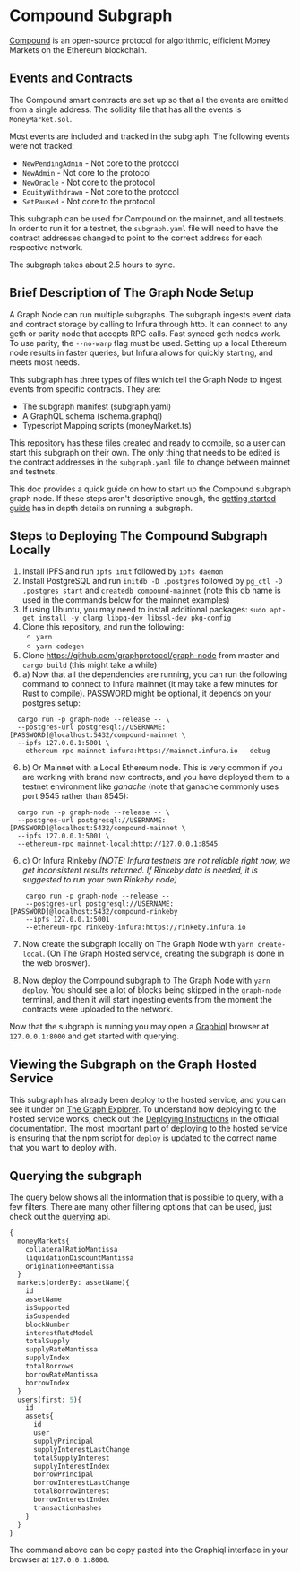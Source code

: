 # Compound Subgraph
[Compound](https://github.com/compound-finance/) is an open-source protocol for algorithmic, efficient Money Markets on the Ethereum blockchain.

## Events and Contracts

The Compound smart contracts are set up so that all the events are emitted from a single address. The solidity file that has all the events is `MoneyMarket.sol`.

Most events are included and tracked in the subgraph. The following events were not tracked:

* `NewPendingAdmin` - Not core to the protocol
* `NewAdmin` - Not core to the protocol
* `NewOracle` - Not core to the protocol
* `EquityWithdrawn` - Not core to the protocol
* `SetPaused` - Not core to the protocol

This subgraph can be used for Compound on the mainnet, and all testnets. In order to run it for a testnet, the `subgraph.yaml` file will need to have the contract addresses changed to point to the correct address for each respective network.

The subgraph takes about 2.5 hours to sync. 

## Brief Description of The Graph Node Setup

A Graph Node can run multiple subgraphs. The subgraph ingests event data and contract storage by calling to Infura through http. It can connect to any geth or parity node that accepts RPC calls. Fast synced geth nodes work. To use parity, the `--no-warp` flag must be used. Setting up a local Ethereum node results in faster queries, but Infura allows for quickly starting, and meets most needs.

This subgraph has three types of files which tell the Graph Node to ingest events from specific contracts. They are:
* The subgraph manifest             (subgraph.yaml)
* A GraphQL schema                  (schema.graphql)
* Typescript Mapping scripts        (moneyMarket.ts) 

This repository has these files created and ready to compile, so a user can start this subgraph on their own. The only thing that needs to be edited is the contract addresses in the `subgraph.yaml` file to change between mainnet and testnets.  

This doc provides a quick guide on how to start up the Compound subgraph graph node. If these steps aren't descriptive enough, the [getting started guide](https://github.com/graphprotocol/graph-node/blob/master/docs/getting-started.md) has in depth details on running a subgraph. 

## Steps to Deploying The Compound Subgraph Locally 
  1. Install IPFS and run `ipfs init` followed by `ipfs daemon`
  2. Install PostgreSQL and run `initdb -D .postgres` followed by `pg_ctl -D .postgres start` and `createdb compound-mainnet` (note this db name is used in the commands below for the mainnet examples)
  3. If using Ubuntu, you may need to install additional packages: `sudo apt-get install -y clang libpq-dev libssl-dev pkg-config`
  4. Clone this repository, and run the following:
     * `yarn`
     * `yarn codegen` 
  5. Clone https://github.com/graphprotocol/graph-node from master and `cargo build` (this might take a while)
  6. a) Now that all the dependencies are running, you can run the following command to connect to Infura mainnet (it may take a few minutes for Rust to compile). PASSWORD might be optional, it depends on your postgres setup:

```
  cargo run -p graph-node --release -- \
  --postgres-url postgresql://USERNAME:[PASSWORD]@localhost:5432/compound-mainnet \
  --ipfs 127.0.0.1:5001 \
  --ethereum-rpc mainnet-infura:https://mainnet.infura.io --debug
```
  6. b) Or Mainnet with a Local Ethereum node. This is very common if you are working with brand new contracts, and you have deployed them to a testnet environment like *ganache* (note that ganache commonly uses port 9545 rather than 8545):
```
  cargo run -p graph-node --release -- \
  --postgres-url postgresql://USERNAME:[PASSWORD]@localhost:5432/compound-mainnet \
  --ipfs 127.0.0.1:5001 \
  --ethereum-rpc mainnet-local:http://127.0.0.1:8545 
```
  6. c) Or Infura Rinkeby _(NOTE: Infura testnets are not reliable right now, we get inconsistent results returned. If Rinkeby data is needed, it is suggested to run your own Rinkeby node)_
```
    cargo run -p graph-node --release --   
    --postgres-url postgresql://USERNAME:[PASSWORD]@localhost:5432/compound-rinkeby 
    --ipfs 127.0.0.1:5001
    --ethereum-rpc rinkeby-infura:https://rinkeby.infura.io 

```

 7. Now create the subgraph locally on The Graph Node with `yarn create-local`. (On The Graph Hosted service, creating the subgraph is done in the web broswer). 
  
 8. Now deploy the Compound subgraph to The Graph Node with `yarn deploy`. You should see a lot of blocks being skipped in the `graph-node` terminal, and then it will start ingesting events from the moment the contracts were uploaded to the network. 

Now that the subgraph is running you may open a [Graphiql](https://github.com/graphql/graphiql) browser at `127.0.0.1:8000` and get started with querying.

## Viewing the Subgraph on the Graph Hosted Service
This subgraph has already been deploy to the hosted service, and you can see it under on [The Graph Explorer](https://thegraph.com/explorer/). To understand how deploying to the hosted service works, check out the [Deploying Instructions](https://thegraph.com/docs/deploy-a-subgraph) in the official documentation. The most important part of deploying to the hosted service is ensuring that the npm script for `deploy` is updated to the correct name that you want to deploy with. 

## Querying the subgraph
The query below shows all the information that is possible to query, with a few filters. There are many other filtering options that can be used, just check out the [querying api](https://github.com/graphprotocol/graph-node/blob/master/docs/graphql-api.md).

```graphql
{
  moneyMarkets{
    collateralRatioMantissa
    liquidationDiscountMantissa
    originationFeeMantissa
  }
  markets(orderBy: assetName){
    id
    assetName
    isSupported
    isSuspended
    blockNumber
    interestRateModel
    totalSupply
    supplyRateMantissa
    supplyIndex
    totalBorrows
    borrowRateMantissa
    borrowIndex
  }
  users(first: 5){
    id
    assets{
      id
      user
      supplyPrincipal
      supplyInterestLastChange
      totalSupplyInterest
      supplyInterestIndex
      borrowPrincipal
      borrowInterestLastChange
      totalBorrowInterest
      borrowInterestIndex
      transactionHashes
    }
  }
}

```
The command above can be copy pasted into the Graphiql interface in your browser at `127.0.0.1:8000`.

